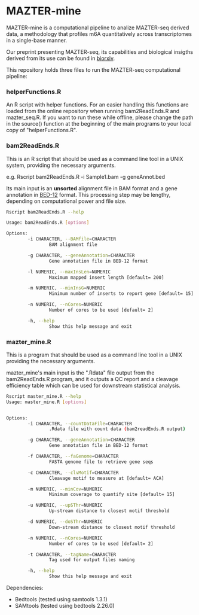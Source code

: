 # MAZTER-mine

MAZTER-mine is a computational pipeline to analize MAZTER-seq derived data, 
a methodology that profiles m6A quantitatively across transcriptomes in a 
single-base manner.

Our preprint presenting MAZTER-seq, its capabilities and biological insigths 
derived from its use can be found in [biorxiv](https://www.biorxiv.org/content/10.1101/571679v1).

This repository holds three files to run the MAZTER-seq computational pipeline:

### helperFunctions.R

An R script with helper functions. For an easier handling this functions are 
loaded from the online repository when running bam2ReadEnds.R and mazter_seq.R.
If you want to run these while offline, please change the path in the source() 
function at the beginning of the main programs to your local copy of 
"helperFunctions.R".

### bam2ReadEnds.R

This is an R script that should be used as a command line tool in a UNIX system, 
providing the necessary arguments.

e.g.
Rscript bam2ReadEnds.R -i Sample1.bam -g geneAnnot.bed

Its main input is an **unsorted** alignment file in BAM format and a gene 
annotation in [BED-12](https://genome.ucsc.edu/FAQ/FAQformat.html#format1) format. 
This processing step may be lengthy, depending on computational power and file size.

```sh
Rscript bam2ReadEnds.R --help

Usage: bam2ReadEnds.R [options]

Options:
        -i CHARACTER, --BAMfile=CHARACTER
                BAM alignment file

        -g CHARACTER, --geneAnnotation=CHARACTER
                Gene annotation file in BED-12 format

        -l NUMERIC, --maxInsLen=NUMERIC
                Maximum mapped insert length [default= 200]

        -m NUMERIC, --minInsG=NUMERIC
                Minimum number of inserts to report gene [default= 15]

        -n NUMERIC, --nCores=NUMERIC
                Number of cores to be used [default= 2]

        -h, --help
                Show this help message and exit

```

### mazter_mine.R

This is a program that should be used as a command line tool in a UNIX providing the necessary arguments.

mazter_mine's main input is the ".Rdata" file output from the bam2ReadEnds.R program, 
and it outputs a QC report and a cleavage efficiency table which can be used for 
downstream statistical analysis.

```sh
Rscript master_mine.R --help
Usage: master_mine.R [options]


Options:
        -i CHARACTER, --countDataFile=CHARACTER
                .Rdata file with count data (bam2readEnds.R output)

        -g CHARACTER, --geneAnnotation=CHARACTER
                Gene annotation file in BED-12 format

        -f CHARACTER, --faGenome=CHARACTER
                FASTA genome file to retrieve gene seqs

        -c CHARACTER, --clvMotif=CHARACTER
                Cleavage motif to measure at [default= ACA]

        -m NUMERIC, --minCov=NUMERIC
                Minimum coverage to quantify site [default= 15]

        -u NUMERIC, --upSThr=NUMERIC
                Up-stream distance to closest motif threshold

        -d NUMERIC, --doSThr=NUMERIC
                Down-stream distance to closest motif threshold

        -n NUMERIC, --nCores=NUMERIC
                Number of cores to be used [default= 2]

        -t CHARACTER, --tagName=CHARACTER
                Tag used for output files naming

        -h, --help
                Show this help message and exit

```

Dependencies:

* Bedtools (tested using samtools 1.3.1)
* SAMtools (tested using bedtools 2.26.0)

